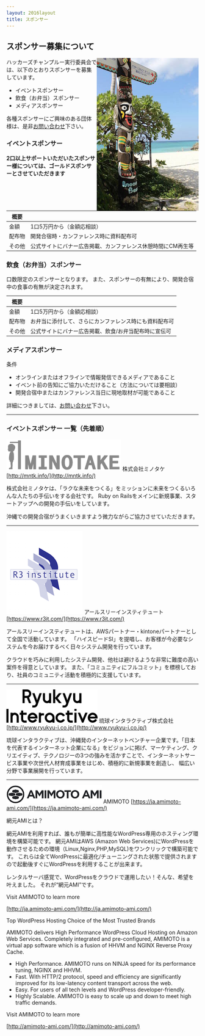 ```yaml
---
layout: 2016layout
title: スポンサー
---
```



スポンサー募集について
--------------------------------------------------------------------------------

<img src="/img/2015/10497446_833368266702301_2058758081536543300_o.jpg" align="right">

ハッカーズチャンプルー実行委員会では、以下のとおりスポンサーを募集しています。

* イベントスポンサー
* 飲食（お弁当）スポンサー
* メディアスポンサー


各種スポンサーにご興味のある団体様は、是非[お問い合わせ](https://docs.google.com/forms/d/1MGJ4bVv8hpyXeLjvcGzZDpl838ZGHPA_plLqX_BJSbA/viewform)下さい。


### イベントスポンサー

**2口以上サポートいただいたスポンサー様については、ゴールドスポンサーとさせていただきます**

概要             |                            |
---------------- | -------------------------- |
金額             | 1口5万円から（金額応相談）        |
配布物           | 開発合宿時・カンファレンス時に資料配布可        |
その他           | 公式サイトにバナー広告掲載、カンファレンス休憩時間にCM再生等 |


### 飲食（お弁当）スポンサー

口数限定のスポンサーとなります。
また、スポンサーの有無により、開発合宿中の食事の有無が決定されます。

概要             |                            |
---------------- | -------------------------- |
金額             | 1口5万円から（金額応相談）           |
配布物           | お弁当に添付して、さらにカンファレンス時にも資料配布可        |
その他           | 公式サイトにバナー広告掲載、飲食/お弁当配布時に宣伝可 |


### メディアスポンサー

条件

* オンラインまたはオフラインで情報発信できるメディアであること
* イベント前の告知にご協力いただけること（方法については要相談）
* 開発合宿中またはカンファレンス当日に現地取材が可能であること

詳細につきましては、[お問い合わせ](https://docs.google.com/forms/d/1MGJ4bVv8hpyXeLjvcGzZDpl838ZGHPA_plLqX_BJSbA/viewform)下さい。


-----

### イベントスポンサー 一覧（先着順）

![](/img/2016/minotake_web300px.gif) 株式会社ミノタケ [http://mntk.info/](http://mntk.info/)

株式会社ミノタケは、「ラクな未来をつくる」をミッションに未来をつくるいろんな人たちの手伝いをする会社です。
Ruby on Railsをメインに新規事業、スタートアップへの開発の手伝いをしています。

沖縄での開発合宿がうまくいきますよう微力ながらご協力させていただきます。

-----
![](/img/2016/R3_logo_200x217.png) アールスリーインスティテュート [https://www.r3it.com/](https://www.r3it.com/)

アールスリーインスティテュートは、AWSパートナー・kintoneパートナーとして全国で活動しています。
「ハイスピードSI」を提唱し、お客様が今必要なシステムを今お届けするべく日々システム開発を行っています。

クラウドを巧みに利用したシステム開発、他社は避けるような非常に難度の高い案件を得意としています。
また、「コミュニティにフルコミット」を標榜しており、社員のコミュニティ活動を積極的に支援しています。


-----

![](/img/2016/ryukyuinteractive_01.png) 琉球インタラクティブ株式会社 [http://www.ryukyu-i.co.jp/](http://www.ryukyu-i.co.jp/)


琉球インタラクティブは、沖縄発のインターネットベンチャー企業です。「日本を代表するインターネット企業になる」をビジョンに掲げ、マーケティング、ク リエイティブ、テクノロジーの3つの強みを活かすことで、インターネットサービス事業や次世代人材育成事業をはじめ、積極的に新規事業を創造し、 幅広い分野で事業展開を行っています。

-----

![](/img/2016/amimoto_brand_logo_w250.png) AMIMOTO [https://ja.amimoto-ami.com/](https://ja.amimoto-ami.com/)

網元AMIとは？

網元AMIを利用すれば、誰もが簡単に高性能なWordPress専用のホスティング環境を構築可能です。
網元AMIはAWS (Amazon Web Services)にWordPressを動作させるための環境（Linux,Nginx,PHP,MySQL)をワンクリックで構築可能です。
これらは全てWordPressに最適化/チューニングされた状態で提供されますので起動後すぐにWordPressを利用することが出来ます。

レンタルサーバ感覚で、WordPressをクラウドで運用したい！そんな、希望を叶えました。
それが“網元AMI”です。

Visit AMIMOTO to learn more

[http://ja.amimoto-ami.com/](http://ja.amimoto-ami.com/)

Top WordPress Hosting Choice of the Most Trusted Brands

AMIMOTO delivers High Performance WordPress Cloud Hosting on Amazon Web Services. Completely integrated and pre-configured, AMIMOTO is a virtual app software which is a fusion of HHVM and NGINX Reverse Proxy Cache.

* High Performance. AMIMOTO runs on NINJA speed for its performance tuning, NGINX and HHVM.
* Fast. With HTTP/2 protocol, speed and efficiency are significantly improved for its low-latency content transport across the web.
* Easy. For users of all tech levels and WordPress developer-friendly.
* Highly Scalable. AMIMOTO is easy to scale up and down to meet high traffic demands.

Visit AMIMOTO to learn more

[http://amimoto-ami.com/](http://amimoto-ami.com/)

